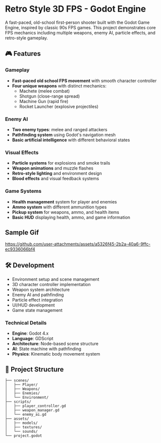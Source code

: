 # Retro Style 3D FPS - Godot Engine

A fast-paced, old-school first-person shooter built with the Godot Game Engine, inspired by classic 90s FPS games. This project demonstrates core FPS mechanics including multiple weapons, enemy AI, particle effects, and retro-style gameplay.

## 🎮 Features

### **Gameplay**
- **Fast-paced old school FPS movement** with smooth character controller
- **Four unique weapons** with distinct mechanics:
  - Machete (melee combat)
  - Shotgun (close-range spread)
  - Machine Gun (rapid fire)
  - Rocket Launcher (explosive projectiles)

### **Enemy AI**
- **Two enemy types**: melee and ranged attackers
- **Pathfinding system** using Godot's navigation mesh
- **Basic artificial intelligence** with different behavioral states

### **Visual Effects**
- **Particle systems** for explosions and smoke trails
- **Weapon animations** and muzzle flashes
- **Retro-style lighting** and environment design
- **Blood effects** and visual feedback systems

### **Game Systems**
- **Health management** system for player and enemies
- **Ammo system** with different ammunition types
- **Pickup system** for weapons, ammo, and health items
- **Basic HUD** displaying health, ammo, and game information


## Sample Gif



https://github.com/user-attachments/assets/a5326f45-2b2a-40a6-9ffc-ec9336066bf4




## 🛠️ Development

- Environment setup and scene management
- 3D character controller implementation
- Weapon system architecture
- Enemy AI and pathfinding
- Particle effect integration
- UI/HUD development
- Game state management

### **Technical Details**
- **Engine**: Godot 4.x
- **Language**: GDScript
- **Architecture**: Node-based scene structure
- **AI**: State machine with pathfinding
- **Physics**: Kinematic body movement system

## 📁 Project Structure

```
├── scenes/
│   ├── Player/
│   ├── Weapons/
│   ├── Enemies/
│   └── Environment/
├── scripts/
│   ├── player_controller.gd
│   ├── weapon_manager.gd
│   └── enemy_ai.gd
├── assets/
│   ├── models/
│   ├── textures/
│   └── sounds/
└── project.godot
```



